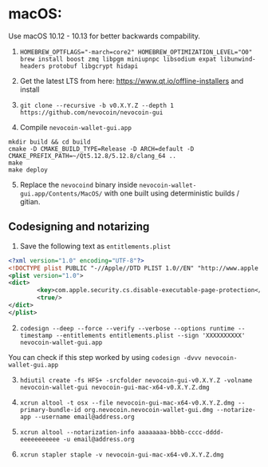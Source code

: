 # macOS:

Use macOS 10.12 - 10.13 for better backwards compability.

1. `HOMEBREW_OPTFLAGS="-march=core2" HOMEBREW_OPTIMIZATION_LEVEL="O0" brew install boost zmq libpgm miniupnpc libsodium expat libunwind-headers protobuf libgcrypt hidapi`

2. Get the latest LTS from here: https://www.qt.io/offline-installers and install

3. `git clone --recursive -b v0.X.Y.Z --depth 1 https://github.com/nevocoin/nevocoin-gui` 

4. Compile `nevocoin-wallet-gui.app`

```
mkdir build && cd build
cmake -D CMAKE_BUILD_TYPE=Release -D ARCH=default -D CMAKE_PREFIX_PATH=~/Qt5.12.8/5.12.8/clang_64 ..
make
make deploy
```

5. Replace the `nevocoind` binary inside `nevocoin-wallet-gui.app/Contents/MacOS/` with one built using deterministic builds / gitian.

## Codesigning and notarizing

1. Save the following text as `entitlements.plist`

```xml
<?xml version="1.0" encoding="UTF-8"?>
<!DOCTYPE plist PUBLIC "-//Apple//DTD PLIST 1.0//EN" "http://www.apple.com/DTDs/PropertyList-1.0.dtd">
<plist version="1.0">
<dict>
        <key>com.apple.security.cs.disable-executable-page-protection</key>
        <true/>
</dict>
</plist>
```

2. `codesign --deep --force --verify --verbose --options runtime --timestamp --entitlements entitlements.plist --sign 'XXXXXXXXXX' nevocoin-wallet-gui.app`

You can check if this step worked by using `codesign -dvvv nevocoin-wallet-gui.app`

3. `hdiutil create -fs HFS+ -srcfolder nevocoin-gui-v0.X.Y.Z -volname nevocoin-wallet-gui nevocoin-gui-mac-x64-v0.X.Y.Z.dmg`

4. `xcrun altool -t osx --file nevocoin-gui-mac-x64-v0.X.Y.Z.dmg --primary-bundle-id org.nevocoin.nevocoin-wallet-gui.dmg --notarize-app --username email@address.org`

5. `xcrun altool --notarization-info aaaaaaaa-bbbb-cccc-dddd-eeeeeeeeeee -u email@address.org`

6. `xcrun stapler staple -v nevocoin-gui-mac-x64-v0.X.Y.Z.dmg`
